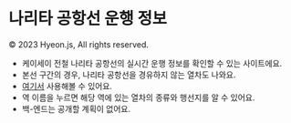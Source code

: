 # 나리타 공항선  운행 정보
© 2023 Hyeon.js, All rights reserved.

- 케이세이 전철 나리타 공항선의 실시간 운행 정보를 확인할 수 있는 사이트에요.
- 본선 구간의 경우, 나리타 공항선을 경유하지 않는 열차도 나와요.
- [여기서](https://hyeon-js.github.io/NRTLine/) 사용해볼 수 있어요.
- 역 이름을 누르면 해당 역에 있는 열차의 종류와 행선지를 알 수 있어요.
- 백-엔드는 공개할 계획이 없어요.

